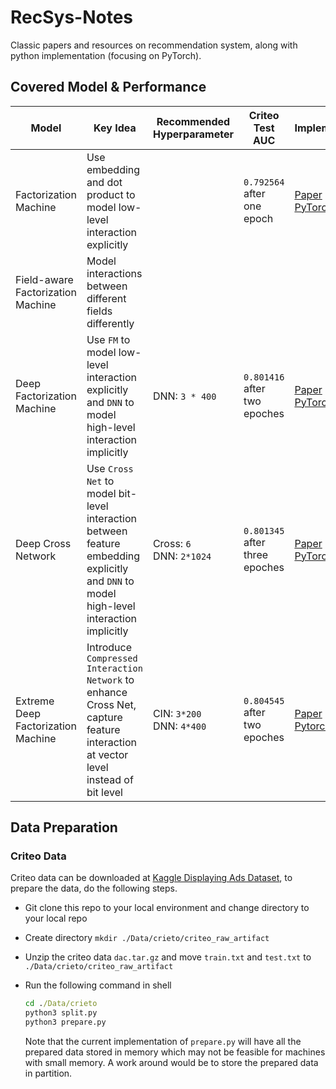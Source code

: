 # RecSys-Notes

Classic papers and resources on recommendation system, along with python implementation (focusing on PyTorch).

## Covered Model & Performance

Model | Key Idea | Recommended Hyperparameter | Criteo Test AUC | Implementation
--- | --- | --- | --- | ---
Factorization Machine | Use embedding and dot product to model low-level interaction explicitly | | `0.792564` after one epoch | [Paper](https://github.com/ywu94/RecSys-Notes/blob/master/Papers/Factorization%20Machine.pdf)<br/>[PyTorch](https://github.com/ywu94/RecSys-Notes/blob/master/Implementations/FM_BinClf_Torch.py)
Field-aware Factorization Machine | Model interactions between different fields differently | | | | [Paper](https://github.com/ywu94/RecSys-Notes/blob/master/Papers/Field-aware%20Factorization%20Machine.pdf)
Deep Factorization Machine | Use `FM` to model low-level interaction explicitly and `DNN` to model high-level interaction implicitly | DNN: `3 * 400`| `0.801416` after two epoches | [Paper](https://github.com/ywu94/RecSys-Notes/blob/master/Papers/DeepFM-%20A%20Factorization-Machine%20based%20Neural%20Network%20for%20CTR%20Prediction.pdf)<br/>[PyTorch](https://github.com/ywu94/RecSys-Notes/blob/master/Implementations/DeepFM_BinClf_Torch.py)
Deep Cross Network | Use `Cross Net` to model bit-level interaction between feature embedding explicitly and `DNN` to model high-level interaction implicitly | Cross: `6`<br/>DNN: `2*1024`| `0.801345` after three epoches | [Paper](https://github.com/ywu94/RecSys-Notes/blob/master/Papers/Deep%20%26%20Cross%20Network%20for%20Ads%20Click%20Prediction.pdf)<br/>[PyTorch](https://github.com/ywu94/RecSys-Notes/blob/master/Implementations/DCN_BinClf_Torch.py)
Extreme Deep Factorization Machine | Introduce `Compressed Interaction Network` to enhance Cross Net, capture feature interaction at vector level instead of bit level | CIN: `3*200`<br/>DNN: `4*400`| `0.804545` after two epoches | [Paper](https://github.com/ywu94/RecSys-Notes/blob/master/Papers/xDeepFM.pdf)<br/>[Pytorch](https://github.com/ywu94/RecSys-Notes/blob/master/Implementations/xDeepFM_BinClf_Torch.py)

## Data Preparation

### Criteo Data

Criteo data can be downloaded at [Kaggle Displaying Ads Dataset](http://labs.criteo.com/2014/02/download-kaggle-display-advertising-challenge-dataset/), to prepare the data, do the following steps.

* Git clone this repo to your local environment and change directory to your local repo

* Create directory `mkdir ./Data/crieto/criteo_raw_artifact`

* Unzip the criteo data `dac.tar.gz` and move `train.txt` and `test.txt` to `./Data/crieto/criteo_raw_artifact`

* Run the following command in shell

   ```bat
   cd ./Data/crieto
   python3 split.py
   python3 prepare.py
   ```
   
   Note that the current implementation of `prepare.py` will have all the prepared data stored in memory which may not be feasible for machines with small memory. A work around would be to store the prepared data in partition.

